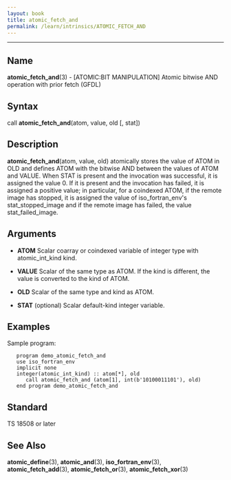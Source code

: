 ```yaml
---
layout: book
title: atomic_fetch_and
permalink: /learn/intrinsics/ATOMIC_FETCH_AND
---
```

-------------------------------------------------------------------------------
## __Name__

__atomic\_fetch\_and__(3) - \[ATOMIC:BIT MANIPULATION\] Atomic bitwise AND operation with prior fetch
(GFDL)

## __Syntax__

call __atomic\_fetch\_and__(atom, value, old \[, stat\])

## __Description__

__atomic\_fetch\_and__(atom, value, old) atomically stores the value of
ATOM in OLD and defines ATOM with the bitwise AND between the values of
ATOM and VALUE. When STAT is present and the invocation was successful,
it is assigned the value 0. If it is present and the invocation has
failed, it is assigned a positive value; in particular, for a coindexed
ATOM, if the remote image has stopped, it is assigned the value of
iso\_fortran\_env's stat\_stopped\_image and if the remote image has
failed, the value stat\_failed\_image.

## __Arguments__

  - __ATOM__
    Scalar coarray or coindexed variable of integer type with
    atomic\_int\_kind kind.

  - __VALUE__
    Scalar of the same type as ATOM. If the kind is different, the value
    is converted to the kind of ATOM.

  - __OLD__
    Scalar of the same type and kind as ATOM.

  - __STAT__
    (optional) Scalar default-kind integer variable.

## __Examples__

Sample program:

```
   program demo_atomic_fetch_and
   use iso_fortran_env
   implicit none
   integer(atomic_int_kind) :: atom[*], old
      call atomic_fetch_and (atom[1], int(b'10100011101'), old)
   end program demo_atomic_fetch_and
```

## __Standard__

TS 18508 or later

## __See Also__

__atomic\_define__(3), __atomic\_and__(3), __iso\_fortran\_env__(3),
__atomic\_fetch\_add__(3), __atomic\_fetch\_or__(3),
__atomic\_fetch\_xor__(3)

